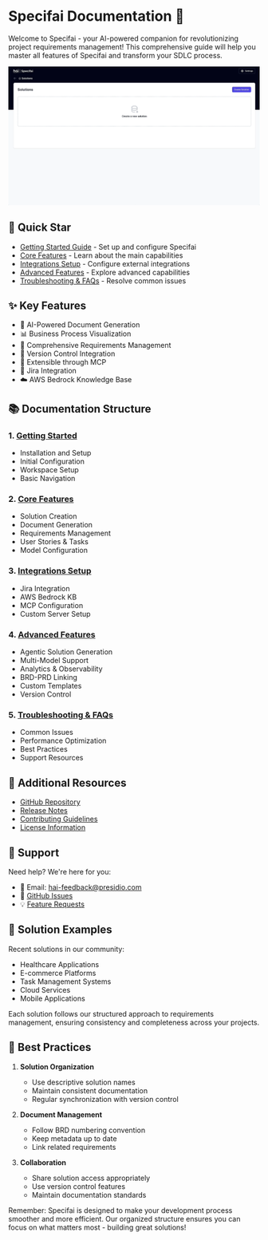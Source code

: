 # Specifai Documentation 🚀

Welcome to Specifai - your AI-powered companion for revolutionizing project requirements management! This comprehensive guide will help you master all features of Specifai and transform your SDLC process.

![Specifai Overview](../assets/gifs/specif-ai-overview.gif)

## 🚀 Quick Star

- [Getting Started Guide](getting-started.md) - Set up and configure Specifai
- [Core Features](core-features.md) - Learn about the main capabilities
- [Integrations Setup](integrations-setup.md) - Configure external integrations
- [Advanced Features](advanced-features.md) - Explore advanced capabilities
- [Troubleshooting & FAQs](troubleshooting.md) - Resolve common issues

## ✨ Key Features

- 🤖 AI-Powered Document Generation
- 📊 Business Process Visualization
- 📝 Comprehensive Requirements Management
- 🔄 Version Control Integration
- 🔌 Extensible through MCP
- 🔗 Jira Integration
- ☁️ AWS Bedrock Knowledge Base

## 📚 Documentation Structure

### 1. [Getting Started](getting-started.md)
- Installation and Setup
- Initial Configuration
- Workspace Setup
- Basic Navigation

### 2. [Core Features](core-features.md)
- Solution Creation
- Document Generation
- Requirements Management
- User Stories & Tasks
- Model Configuration

### 3. [Integrations Setup](integrations-setup.md)
- Jira Integration
- AWS Bedrock KB
- MCP Configuration
- Custom Server Setup

### 4. [Advanced Features](advanced-features.md)
- Agentic Solution Generation
- Multi-Model Support
- Analytics & Observability
- BRD-PRD Linking
- Custom Templates
- Version Control

### 5. [Troubleshooting & FAQs](troubleshooting.md)
- Common Issues
- Performance Optimization
- Best Practices
- Support Resources

## 🔗 Additional Resources

- [GitHub Repository](https://github.com/presidio-oss/specif-ai)
- [Release Notes](https://github.com/presidio-oss/specif-ai/releases)
- [Contributing Guidelines](https://github.com/presidio-oss/specif-ai/blob/main/CONTRIBUTING.md)
- [License Information](https://github.com/presidio-oss/specif-ai/blob/main/LICENSE)

## 🤝 Support

Need help? We're here for you:
- 📧 Email: hai-feedback@presidio.com
- 🐛 [GitHub Issues](https://github.com/presidio-oss/specif-ai/issues)
- 💡 [Feature Requests](https://github.com/presidio-oss/specif-ai/discussions)

## 🎯 Solution Examples

Recent solutions in our community:
- Healthcare Applications
- E-commerce Platforms
- Task Management Systems
- Cloud Services
- Mobile Applications

Each solution follows our structured approach to requirements management, ensuring consistency and completeness across your projects.

## 🌟 Best Practices

1. **Solution Organization**
   - Use descriptive solution names
   - Maintain consistent documentation
   - Regular synchronization with version control

2. **Document Management**
   - Follow BRD numbering convention
   - Keep metadata up to date
   - Link related requirements

3. **Collaboration**
   - Share solution access appropriately
   - Use version control features
   - Maintain documentation standards

Remember: Specifai is designed to make your development process smoother and more efficient. Our organized structure ensures you can focus on what matters most - building great solutions!
